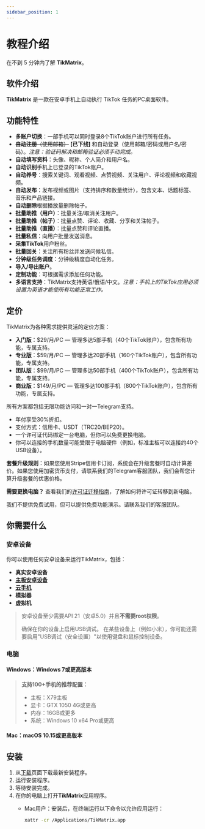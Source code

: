 ```yaml
---
sidebar_position: 1
---
```


# 教程介绍

在不到 5 分钟内了解 **TikMatrix**。

## 软件介绍

**TikMatrix** 是一款在安卓手机上自动执行 TikTok 任务的PC桌面软件。

## 功能特性

- **多账户切换**：一部手机可以同时登录8个TikTok账户进行所有任务。
- ~~**自动注册**（使用邮箱）~~ **[已下线]** 和自动登录（使用邮箱/密码或用户名/密码）。*注意：验证码解决和邮箱验证必须手动完成。*
- **自动填写资料**：头像、昵称、个人简介和用户名。
- **自动识别**手机上已登录的TikTok账户。
- **自动养号**：搜索关键词、观看视频、点赞视频、关注用户、评论视频和收藏视频。
- **自动发布**：发布视频或图片（支持排序和数量统计），包含文本、话题标签、音乐和产品链接。
- **自动删除**根据播放量删除帖子。
- **批量助推（用户）**：批量关注/取消关注用户。
- **批量助推（帖子）**：批量点赞、评论、收藏、分享和关注帖子。
- **批量助推（直播）**：批量点赞和评论直播。
- **批量私信**：向用户批量发送消息。
- **采集TikTok**用户粉丝。
- **批量回关**：关注所有粉丝并发送问候私信。
- **分钟级任务调度**：分钟级精度自动化任务。
- **导入/导出账户**。
- **定制功能**：可根据需求添加任何功能。
- **多语言支持**：TikMatrix支持英语/俄语/中文。*注意：手机上的TikTok应用必须设置为英语才能使所有功能正常工作。*

## 定价

TikMatrix为各种需求提供灵活的定价方案：

- **入门版**：$29/月/PC — 管理多达5部手机（40个TikTok账户），包含所有功能，专属支持。
- **专业版**：$59/月/PC — 管理多达20部手机（160个TikTok账户），包含所有功能，专属支持。
- **团队版**：$99/月/PC — 管理多达50部手机（400个TikTok账户），包含所有功能，专属支持。
- **商业版**：$149/月/PC — 管理多达100部手机（800个TikTok账户），包含所有功能，专属支持。

所有方案都包括无限功能访问和一对一Telegram支持。

- 年付享受30%折扣。
- 支付方式：信用卡、USDT（TRC20/BEP20）。
- 一个许可证代码绑定一台电脑，但你可以免费更换电脑。
- 你可以连接的手机数量可能受限于电脑硬件（例如，标准主板可以连接约40个USB设备）。

**套餐升级规则**：如果您使用Stripe信用卡订阅，系统会在升级套餐时自动计算差价。如果您使用加密货币支付，请联系我们的Telegram客服团队，我们会帮您计算升级套餐的优惠价格。

**需要更换电脑？** 查看我们的[许可证迁移指南](tutorial-basics/license-migration.md)，了解如何将许可证转移到新电脑。

我们不提供免费试用，但可以提供免费功能演示。请联系我们的客服团队。

## 你需要什么

### 安卓设备

你可以使用任何安卓设备来运行TikMatrix，包括：

- **真实安卓设备**
- **[主板安卓设备](http://www.niaozun.shop?cid=934ec2fe)**
- **[云手机](https://www.geelark.cn?invite_code=XHY6a8)**
- **模拟器**
- **虚拟机**

> 安卓设备至少需要API 21（安卓5.0）并且**不需要root权限**。
>
> 确保在你的设备上启用USB调试。
> 在某些设备上（例如小米），你可能还需要启用"USB调试（安全设置）"以使用键盘和鼠标控制设备。

### 电脑

#### Windows：Windows 7或更高版本

> **支持100+手机的推荐配置：**
>
> - 主板：X79主板
> - 显卡：GTX 1050 4G或更高
> - 内存：16GB或更多
> - 系统：Windows 10 x64 Pro或更高

#### Mac：macOS 10.15或更高版本

## 安装

1. 从[下载](https://tikmatrix.com/Download)页面下载最新安装程序。
2. 运行安装程序。
3. 等待安装完成。
4. 在你的电脑上打开**TikMatrix**应用程序。
   - Mac用户：安装后，在终端运行以下命令以允许应用运行：

     ```bash
     xattr -cr /Applications/TikMatrix.app
     ```
